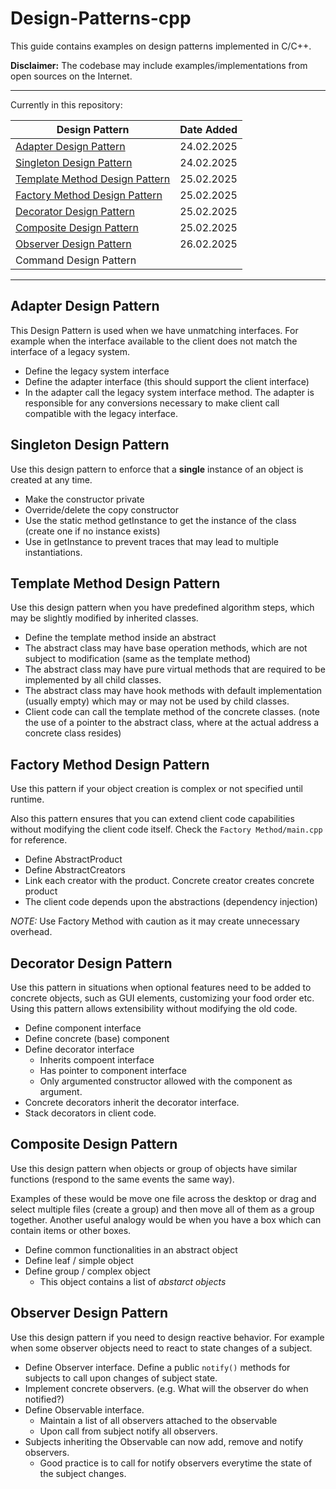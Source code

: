 # Design-Patterns-cpp
This guide contains examples on design patterns implemented in C/C++.

**Disclaimer:** The codebase may include examples/implementations from open sources on the Internet.

---

Currently in this repository: 

| Design Pattern    | Date Added |
| -------- | ------- |
| [Adapter Design Pattern](#1)  | 24.02.2025    |
| [Singleton Design Pattern](#2)| 24.02.2025     |
| [Template Method Design Pattern](#3)    | 25.02.2025    |
| [Factory Method Design Pattern](#4)    |  25.02.2025  |
| [Decorator Design Pattern](#5)    | 25.02.2025    |
| [Composite Design Pattern](#6)    | 25.02.2025    |
| [Observer Design Pattern](#7)    |  26.02.2025   |
| Command Design Pattern    |     |

---

## Adapter Design Pattern <a id="1"></a>

This Design Pattern is used when we have unmatching interfaces. For example when the interface available to the client does not match the interface of a legacy system.

* Define the legacy system interface
* Define the adapter interface (this should support the client interface)
* In the adapter call the legacy system interface method. The adapter is responsible for any conversions necessary to make client call compatible with the legacy interface.

## Singleton Design Pattern <a id="2"></a>
Use this design pattern to enforce that a **single** instance of an object is created at any time.

* Make the constructor private
* Override/delete the copy constructor
* Use the static method getInstance to get the instance of the class (create one if no instance exists)
* Use in getInstance to prevent traces that may lead to multiple instantiations.

## Template Method Design Pattern <a id="3"></a>
Use this design pattern when you have predefined algorithm steps, which may be slightly modified by inherited classes.

* Define the template method inside an abstract
* The abstract class may have base operation methods, which are not subject to modification (same as the template method)
* The abstract class may have pure virtual methods that are required to be implemented by all child classes.
* The abstract class may have hook methods with default implementation (usually empty) which may or may not be used by child classes.
* Client code can call the template method of the concrete classes. (note the use of a pointer to the abstract class, where at the actual address a concrete class resides)

## Factory Method Design Pattern <a id="4"></a>
Use this pattern if your object creation is complex or not specified until runtime.

Also this pattern ensures that you can extend client code capabilities without modifying the client code itself. Check the `Factory Method/main.cpp` for reference.

* Define AbstractProduct
* Define AbstractCreators
* Link each creator with the product. Concrete creator creates concrete product
* The client code depends upon the abstractions (dependency injection)

*NOTE:*  Use Factory Method with caution as it may create unnecessary overhead.

## Decorator Design Pattern <a id="5"></a>
Use this pattern in situations when optional features need to be added to concrete objects, such as GUI elements, customizing your food order etc. Using this pattern allows extensibility without modifying the old code.

* Define component interface
* Define concrete (base) component
* Define decorator interface
    * Inherits compoent interface
    * Has pointer to component interface
    * Only argumented constructor allowed with the component as argument.
* Concrete decorators inherit the decorator interface.
* Stack decorators in client code.

## Composite Design Pattern <a id="6"></a>
Use this design pattern when objects or group of objects have similar functions (respond to the same events the same way). 

Examples of these would be move one file across the desktop or drag and select multiple files (create a group) and then move all of them as a group together. Another useful analogy would be when you have a box which can contain items or other boxes.

* Define common functionalities in an abstract object
* Define leaf / simple object
* Define group / complex object
    * This object contains a list of *abstarct objects*


## Observer Design Pattern <a id="7"></a>
Use this design pattern if you need to design reactive behavior. For example when some observer objects need to react to state changes of a subject.

* Define Observer interface. Define a public `notify()` methods for subjects to call upon changes of subject state.
* Implement concrete observers. (e.g. What will the observer do when notified?)
* Define Observable interface.
    * Maintain a list of all observers attached to the observable
    * Upon call from subject notify all observers.
* Subjects inheriting the Observable can now add, remove and notify observers. 
    * Good practice is to call for notify observers everytime the state of the subject changes.